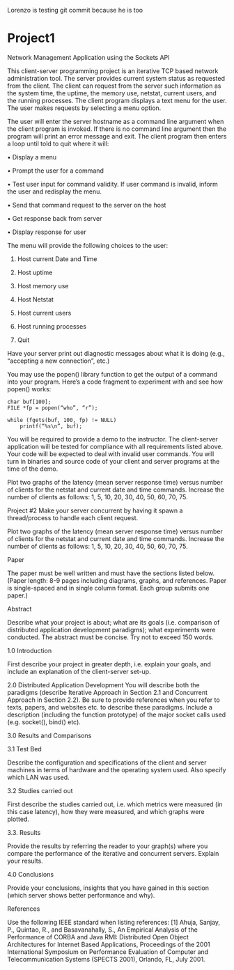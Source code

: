 ﻿Lorenzo is testing git commit because he is too
# Project1
Network Management Application using the Sockets API

This client-server programming project is an iterative TCP based network administration tool. The server provides current system status as requested from the client. The client can request from the server such information as the system time, the uptime, the memory use, netstat, current users, and the running processes. The client program displays a text menu for the user. The user makes requests by selecting a menu option. 

The user will enter the server hostname as a command line argument when the client program is invoked. If there is no command line argument then the program will print an error message and exit. The client program then enters a loop until told to quit where it will:

•	Display a menu 

•	Prompt the user for a command

•	Test user input for command validity. If user command is invalid, inform the user and redisplay the menu.

•	Send that command request to the server on the host

•	Get response back from server

•	Display response for user


The menu will provide the following choices to the user:

1.	Host current Date and Time

2.	Host uptime

3.	Host memory use

4.	Host Netstat

5.	Host current users

6.	Host running processes

7.	Quit

Have your server print out diagnostic messages about what it is doing (e.g., “accepting a new connection”, etc.)


You may use the popen() library function to get the output of a command into your program. Here’s a code fragment to experiment with and see how popen() works:
	

	char buf[100];
	FILE *fp = popen(“who”, “r”);
	
	while (fgets(buf, 100, fp) != NULL)
		printf(“%s\n”, buf);

You will be required to provide a demo to the instructor. The client-server application will be tested for compliance with all requirements listed above. 
Your code will be expected to deal with invalid user commands. You will turn in binaries and source code of your client and server programs at the time of the demo. 

Plot two graphs of the latency (mean server response time) versus number of clients for the netstat and current date and time commands.  Increase the number of clients as follows: 1, 5, 10, 20, 30, 40, 50, 60, 70, 75. 

Project #2
Make your server concurrent by having it spawn a thread/process to handle each client request. 

Plot two graphs of the latency (mean server response time) versus number of clients for the netstat and current date and time commands.  Increase the number of clients as follows: 1, 5, 10, 20, 30, 40, 50, 60, 70, 75.

Paper

The paper must be well written and must have the sections listed below.
(Paper length: 8-9 pages including diagrams, graphs, and references. Paper is single-spaced and in single column format. Each group submits one paper.)

Abstract

Describe what your project is about; what are its goals (i.e. comparison of distributed application development paradigms); what experiments were conducted. The abstract must be concise. Try not to exceed 150 words. 

1.0 Introduction

First describe your project in greater depth, i.e. explain your goals, and include an explanation of the client-server set-up.


2.0 Distributed Application Development
You will describe both the paradigms (describe Iterative Approach in Section 2.1 and Concurrent Approach in Section 2.2). Be sure to provide references when you refer to texts, papers, and websites etc. to describe these paradigms. Include a description (including the function prototype) of the major socket calls used (e.g. socket(), bind() etc). 

3.0 Results and Comparisons

3.1 Test Bed

Describe the configuration and specifications of the client and server machines in terms of hardware and the operating system used. Also specify which LAN was used.

3.2 Studies carried out

First describe the studies carried out, i.e. which metrics were measured (in this case latency), how they were measured, and which graphs were plotted.

3.3. Results 

Provide the results by referring the reader to your graph(s) where you compare the performance of the iterative and concurrent servers. Explain your results. 

4.0 Conclusions

Provide your conclusions, insights that you have gained in this section (which server shows better performance and why). 

References

Use the following IEEE standard when listing references:
[1] Ahuja, Sanjay, P., Quintao, R., and Basavanahally, S., An Empirical Analysis of the Performance of CORBA and Java RMI: Distributed Open Object Architectures for Internet Based Applications, Proceedings of the 2001 International Symposium on Performance Evaluation of Computer and Telecommunication Systems (SPECTS 2001), Orlando, FL, July 2001.

